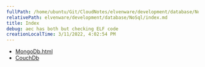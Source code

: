 ```yaml
---
fullPath: /home/ubuntu/Git/CloudNotes/elvenware/development/database/NoSql/index.md
relativePath: elvenware/development/database/NoSql/index.md
title: Index
debug: aec has both but checking ELF code
creationLocalTime: 3/11/2022, 4:02:54 PM
---
```


<!-- toc -->
<!-- tocstop -->

* [MongoDb.html](MongoDb.html)
* [CouchDb](CouchDb.md)
